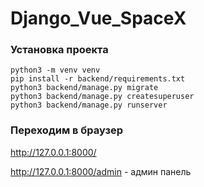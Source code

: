 # Django_Vue_SpaceX

### Установка проекта
```
python3 -m venv venv
pip install -r backend/requirements.txt
python3 backend/manage.py migrate
python3 backend/manage.py createsuperuser
python3 backend/manage.py runserver

```

### Переходим в браузер
http://127.0.0.1:8000/

http://127.0.0.1:8000/admin - админ панель
